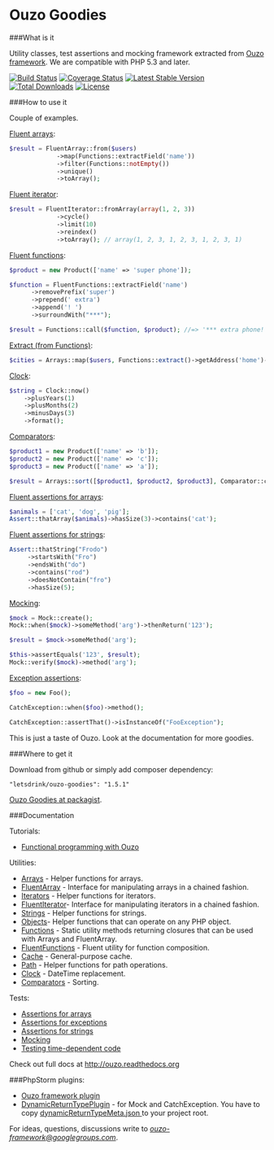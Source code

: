 Ouzo Goodies
==============

###What is it

Utility classes, test assertions and mocking framework extracted from [Ouzo framework](http://ouzoframework.org). We are compatible with PHP 5.3 and later.

[![Build Status](https://travis-ci.org/letsdrink/ouzo.png?branch=master)](https://travis-ci.org/letsdrink/ouzo)
[![Coverage Status](https://coveralls.io/repos/letsdrink/ouzo/badge.png)](https://coveralls.io/r/letsdrink/ouzo)
[![Latest Stable Version](https://poser.pugx.org/letsdrink/ouzo-goodies/v/stable.svg)](https://packagist.org/packages/letsdrink/ouzo-goodies)
[![Total Downloads](https://poser.pugx.org/letsdrink/ouzo-goodies/downloads.svg)](https://packagist.org/packages/letsdrink/ouzo-goodies)
[![License](https://poser.pugx.org/letsdrink/ouzo-goodies/license.svg)](https://packagist.org/packages/letsdrink/ouzo-goodies)

###How to use it

Couple of examples.

[Fluent arrays](http://ouzo.readthedocs.org/en/latest/utils/fluent_array.html):
```php
$result = FluentArray::from($users)
             ->map(Functions::extractField('name'))
             ->filter(Functions::notEmpty())
             ->unique()
             ->toArray();
```

[Fluent iterator](http://ouzo.readthedocs.org/en/latest/utils/fluent_iterator.html):
```php
$result = FluentIterator::fromArray(array(1, 2, 3))
             ->cycle()
             ->limit(10)
             ->reindex()
             ->toArray(); // array(1, 2, 3, 1, 2, 3, 1, 2, 3, 1)
```

[Fluent functions](http://ouzo.readthedocs.org/en/latest/utils/fluent_functions.html):
```php
$product = new Product(['name' => 'super phone']);

$function = FluentFunctions::extractField('name')
      ->removePrefix('super')
      ->prepend(' extra')
      ->append('! ')
      ->surroundWith("***");

$result = Functions::call($function, $product); //=> '*** extra phone! ***'
```

[Extract (from Functions)](http://ouzo.readthedocs.org/en/latest/utils/functions.html#extract):
```php
$cities = Arrays::map($users, Functions::extract()->getAddress('home')->city);
```

[Clock](http://ouzo.readthedocs.org/en/latest/utils/clock.html):
```php
$string = Clock::now()
    ->plusYears(1)
    ->plusMonths(2)
    ->minusDays(3)
    ->format();
```

[Comparators](http://ouzo.readthedocs.org/en/latest/utils/comparators.html):
```php
$product1 = new Product(['name' => 'b']);
$product2 = new Product(['name' => 'c']);
$product3 = new Product(['name' => 'a']);

$result = Arrays::sort([$product1, $product2, $product3], Comparator::compareBy('name'));
```

[Fluent assertions for arrays](http://ouzo.readthedocs.org/en/latest/documentation/tests.html#array-assertions):
```php
$animals = ['cat', 'dog', 'pig'];
Assert::thatArray($animals)->hasSize(3)->contains('cat');
```

[Fluent assertions for strings](http://ouzo.readthedocs.org/en/latest/documentation/tests.html#string-assertions):
```php
Assert::thatString("Frodo")
     ->startsWith("Fro")
     ->endsWith("do")
     ->contains("rod")
     ->doesNotContain("fro")
     ->hasSize(5);
```

[Mocking](http://ouzo.readthedocs.org/en/latest/documentation/tests.html#mocking):
```php
$mock = Mock::create();
Mock::when($mock)->someMethod('arg')->thenReturn('123');

$result = $mock->someMethod('arg');

$this->assertEquals('123', $result);
Mock::verify($mock)->method('arg');
```

[Exception assertions](http://ouzo.readthedocs.org/en/latest/documentation/tests.html#exception-assertions):
```php
$foo = new Foo();

CatchException::when($foo)->method();

CatchException::assertThat()->isInstanceOf("FooException");
```

This is just a taste of Ouzo. Look at the documentation for more goodies.

###Where to get it

Download from github or simply add composer dependency:
```
"letsdrink/ouzo-goodies": "1.5.1"
```

[Ouzo Goodies at packagist](https://packagist.org/packages/letsdrink/ouzo-goodies).

###Documentation

Tutorials:
* [Functional programming with Ouzo](http://ouzo.readthedocs.org/en/latest/documentation/functional_programming.html)

Utilities:
* [Arrays](http://ouzo.readthedocs.org/en/latest/utils/arrays.html) - Helper functions for arrays.
* [FluentArray](http://ouzo.readthedocs.org/en/latest/utils/fluent_array.html) - Interface for manipulating arrays in a chained fashion.
* [Iterators](http://ouzo.readthedocs.org/en/latest/utils/iterators.html) - Helper functions for iterators.
* [FluentIterator](http://ouzo.readthedocs.org/en/latest/utils/fluent_iterator.html)- Interface for manipulating iterators in a chained fashion.
* [Strings](http://ouzo.readthedocs.org/en/latest/utils/strings.html) - Helper functions for strings.
* [Objects](http://ouzo.readthedocs.org/en/latest/utils/objects.html)- Helper functions that can operate on any PHP object.
* [Functions](http://ouzo.readthedocs.org/en/latest/utils/functions.html) - Static utility methods returning closures that can be used with Arrays and FluentArray.
* [FluentFunctions](http://ouzo.readthedocs.org/en/latest/utils/fluent_functions.html) - Fluent utility for function composition.
* [Cache](http://ouzo.readthedocs.org/en/latest/utils/cache.html) - General-purpose cache.
* [Path](http://ouzo.readthedocs.org/en/latest/utils/path.html) - Helper functions for path operations.
* [Clock](http://ouzo.readthedocs.org/en/latest/utils/clock.html) - DateTime replacement.
* [Comparators](http://ouzo.readthedocs.org/en/latest/utils/comparators.html) - Sorting.

Tests:
* [Assertions for arrays](http://ouzo.readthedocs.org/en/latest/documentation/tests.html#array-assertions)
* [Assertions for exceptions](http://ouzo.readthedocs.org/en/latest/documentation/tests.html#exception-assertions)
* [Assertions for strings](http://ouzo.readthedocs.org/en/latest/documentation/tests.html#string-assertions)
* [Mocking](http://ouzo.readthedocs.org/en/latest/documentation/tests.html#mocking)
* [Testing time-dependent code](http://ouzo.readthedocs.org/en/latest/documentation/tests.html#testing-time-dependent-code)

Check out full docs at http://ouzo.readthedocs.org

###PhpStorm plugins:
 * [Ouzo framework plugin](http://plugins.jetbrains.com/plugin/7565?pr=)
 * [DynamicReturnTypePlugin](http://plugins.jetbrains.com/plugin/7251) - for Mock and CatchException. You have to copy [dynamicReturnTypeMeta.json ](https://github.com/letsdrink/ouzo/blob/master/dynamicReturnTypeMeta.json) to your project root.

For ideas, questions, discussions write to *ouzo-framework@googlegroups.com*.
